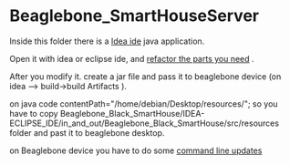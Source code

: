 # Beaglebone_SmartHouseServer



Inside this folder there is a [Idea ide](https://www.jetbrains.com/idea/download) java application.

Open it with idea or eclipse ide, and  [refactor the parts you need](https://github.com/tsoglani/Beaglebone_Black_SmartHouse/blob/master/IDEA-ECLIPSE_IDE/modify_.md) .

After you modify it. create a jar file and pass it to beaglebone device (on idea --> build->build Artifacts ).

on java code contentPath="/home/debian/Desktop/resources/";
so you have to copy  Beaglebone_Black_SmartHouse/IDEA-ECLIPSE_IDE/in_and_out/Beaglebone_Black_SmartHouse/src/resources folder and past it to beaglebone desktop.

on Beaglebone device you have to do some  [command line updates](https://github.com/tsoglani/Beaglebone_Black_SmartHouse/blob/master/IDEA-ECLIPSE_IDE/cmd_updates.md) 

 
